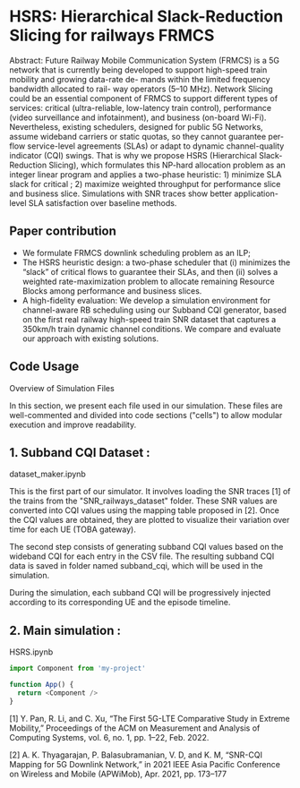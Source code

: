 
# HSRS: Hierarchical Slack-Reduction Slicing for railways FRMCS

Abstract: Future Railway Mobile Communication System
(FRMCS) is a 5G network that is currently being developed
to support high-speed train mobility and growing data-rate de-
mands within the limited frequency bandwidth allocated to rail-
way operators (5–10 MHz). Network Slicing could be an essential
component of FRMCS to support different types of services:
critical (ultra-reliable, low-latency train control), performance
(video surveillance and infotainment), and business (on-board
Wi-Fi). Nevertheless, existing schedulers, designed for public 5G
Networks, assume wideband carriers or static quotas, so they
cannot guarantee per-flow service-level agreements (SLAs) or
adapt to dynamic channel-quality indicator (CQI) swings. That
is why we propose HSRS (Hierarchical Slack-Reduction Slicing),
which formulates this NP-hard allocation problem as an integer
linear program and applies a two-phase heuristic: 1) minimize
SLA slack for critical ; 2) maximize weighted throughput for
performance slice and business slice. Simulations with SNR
traces show better application-level SLA satisfaction over baseline
methods.

## Paper contribution

- We formulate FRMCS downlink scheduling problem as an ILP;
- The HSRS  heuristic design: a two-phase scheduler that (i) minimizes the “slack” of critical flows to guarantee their SLAs, and then (ii) solves a weighted rate-maximization problem to allocate remaining Resource Blocks among performance and business slices.
-  A high-fidelity evaluation: We develop a simulation environment for channel-aware RB scheduling using our Subband CQI generator, based on the first real railway high-speed train SNR dataset that captures a 350km/h train dynamic channel conditions. We compare and evaluate our approach with existing solutions.

## Code Usage
Overview of Simulation Files

In this section, we present each file used in our simulation. These files are well-commented and divided into code sections ("cells") to allow modular execution and improve readability.


## 1. Subband CQI Dataset :
 
 dataset_maker.ipynb


This is the first part of our simulator. It involves loading the SNR traces [1] of the trains from the "SNR_railways_dataset" folder. These SNR values are converted into CQI values using the mapping table proposed in 
[2]. Once the CQI values are obtained, they are plotted to visualize their variation over time for each UE (TOBA gateway).

The second step consists of generating subband CQI values based on the wideband CQI for each entry in the CSV file. The resulting subband CQI data is saved in folder named subband_cqi, which will be used in the simulation.

During the simulation, each subband CQI will be progressively injected according to its corresponding UE and the episode timeline.


## 2. Main simulation : 
HSRS.ipynb

```javascript
import Component from 'my-project'

function App() {
  return <Component />
}
```
[1] Y. Pan, R. Li, and C. Xu, “The First 5G-LTE Comparative Study in
Extreme Mobility,” Proceedings of the ACM on Measurement and
Analysis of Computing Systems, vol. 6, no. 1, pp. 1–22, Feb. 2022.

[2] A. K. Thyagarajan, P. Balasubramanian, V. D, and K. M, “SNR-CQI Mapping for 5G Downlink Network,” in 2021 IEEE Asia Pacific Conference on Wireless and Mobile (APWiMob), Apr. 2021, pp. 173–177 